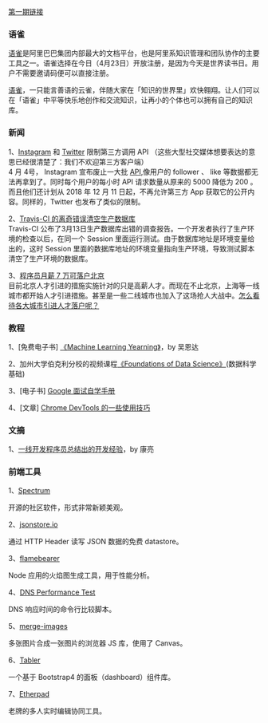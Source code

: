 [第一期链接](https://github.com/ruanyf/weekly/blob/master/docs/issue-1.md)

### 语雀

[语雀](https://www.yuque.com/?utm_source=ruanyifeng.com)是阿里巴巴集团内部最大的文档平台，也是阿里系知识管理和团队协作的主要工具之一。语雀选择在今日（4月23日）开放注册，是因为今天是世界读书日。用户不需要邀请码便可以直接注册。  

[语雀](https://www.yuque.com/?utm_source=ruanyifeng.com)，一只能言善语的云雀，伴随大家在「知识的世界里」欢快翱翔。让人们可以在「语雀」中平等快乐地创作和交流知识，让再小的个体也可以拥有自己的知识库。

### 新闻

1、[Instagram](https://www.macrumors.com/2018/04/04/instagram-disables-third-party-app-apis/) 和 [Twitter](https://blog.twitter.com/developer/en_us/topics/tools/2017/announcing-more-functionality-to-improve-customer-engagements-on-twitter.html) 限制第三方调用 API （这些大型社交媒体想要表达的意思已经很清楚了：我们不欢迎第三方客户端）  
4 月 4号， Instagram 宣布废止一大批 [API](https://www.instagram.com/developer/changelog/),像用户的 follower 、 like 等数据都无法再拿到了。同时每个用户的每小时 API 请求数量从原来的 5000 降低为 200 。而且他们还计划从 2018 年 12 月 11 日起，不再允许第三方 App 获取它的公开内容。同样的，Twitter 也发布了类似的限制。

2、[Travis-CI 的离奇错误清空生产数据库](https://blog.travis-ci.com/2018-04-03-incident-post-mortem)  
Travis-CI 公布了3月13日生产数据库出错的调查报告。一个开发者执行了生产环境的检查以后，在同一个 Session 里面运行测试。由于数据库地址是环境变量给出的，这时 Session 里面的数据库地址的环境变量指向生产环境，导致测试脚本清空了生产环境的数据库。

3、[程序员月薪 7 万可落户北京](https://www.zhihu.com/question/269506059)  
目前北京人才引进的措施实施针对的只是高薪人才。而现在不止北京，上海等一线城市都开始人才引进措施。甚至是一些二线城市也加入了这场抢人大战中。[怎么看待各大城市引进人才落户呢？](https://www.zhihu.com/question/272169672)

### 教程

1、[免费电子书] [《Machine Learning Yearning》](https://www.deeplearning.ai/machine-learning-yearning/)，by 吴恩达    

2、加州大学伯克利分校的视频课程[《Foundations of Data Science》](https://data.berkeley.edu/education/data-8x)(数据科学基础)  

3、[电子书] [Google 面试自学手册](https://github.com/jwasham/coding-interview-university/blob/master/translations/README-cn.md)  

4、[文章] [Chrome DevTools 的一些使用技巧](https://flaviocopes.com/chrome-devtools-tips/#drag-and-drop-in-the-elements-panel)

### 文摘

1、[一线开发程序员总结出的开发经验](https://cloud.tencent.com/developer/article/1004735)，by 康亮  

### 前端工具

1、[Spectrum](https://github.com/withspectrum/spectrum)

开源的社区软件，形式非常新颖美观。

2、[jsonstore.io](https://github.com/bluzi/jsonstore)

通过 HTTP Header 读写 JSON 数据的免费 datastore。

3、[flamebearer](https://github.com/mapbox/flamebearer)

Node 应用的火焰图生成工具，用于性能分析。

4、[DNS Performance Test](https://github.com/cleanbrowsing/dnsperftest)

DNS 响应时间的命令行比较脚本。

5、[merge-images](https://github.com/lukechilds/merge-images)

多张图片合成一张图片的浏览器 JS 库，使用了 Canvas。

6、[Tabler](https://github.com/tabler/tabler)

一个基于 Bootstrap4 的面板（dashboard）组件库。

7、[Etherpad](http://etherpad.org/)

老牌的多人实时编辑协同工具。
